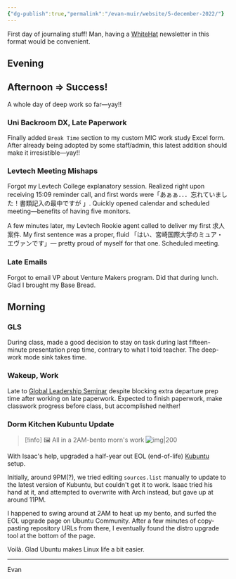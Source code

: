 ```yaml
---
{"dg-publish":true,"permalink":"/evan-muir/website/5-december-2022/"}
---
```


First day of journaling stuff!
Man, having a [WhiteHat](MIC/WhiteHat%20ICT/WhiteHat%20ICT.md) newsletter in this format would be convenient.

## Evening

## Afternoon  ⇒ Success!
A whole day of deep work so far—yay!!

### Uni Backroom DX, Late Paperwork
Finally added `Break Time` section to my custom MIC work study Excel form. After already being adopted by some staff/admin, this latest addition should make it irresistible—yay!!

### Levtech Meeting Mishaps
Forgot my Levtech College explanatory session. Realized right upon receiving 15:09 reminder call, and first words were「あぁぁ．．．忘れていました！書類記入の最中ですが 」. Quickly opened calendar and scheduled meeting—benefits of having five monitors.

A few minutes later, my Levtech Rookie agent called to deliver my first 求人案件. My first sentence was a proper, fluid 「はい、宮崎国際大学のミュア・エヴァンです」— pretty proud of myself for that one. Scheduled meeting.

### Late Emails
Forgot to email VP about Venture Makers program. Did that during lunch. Glad I brought my Base Bread.

## Morning

### GLS
During class, made a good decision to stay on task during last fifteen-minute presentation prep time, contrary to what I told teacher. The deep-work mode sink takes time.  

### Wakeup, Work
Late to [Global Leadership Seminar](MIC/三年/後期/IDS312-1%20Global%20Leadership%20Seminar/IDS312-1%20Global%20Leadership%20Seminar.md) despite blocking extra departure prep time after working on late paperwork. Expected to finish paperwork, make classwork progress before class, but accomplished neither!

### Dorm Kitchen Kubuntu Update

> [!info] 🖼️ All in a 2AM-bento morn's work
> ![img|200](https://lh3.googleusercontent.com/a5s3MEMZTbXr6zEWu3PKubD4drJovfawl3G6RbgMPurpKD0yM8Mug3ksmuhcNVOufuDkGoOVd-3mDKOZCxpHT1zSQNDi1mtnUC_7ARYpDftrxH5PZL4gsjXlqU24Imx-g66JY3H9S4da6sLuqZ7L3K2UEefWj-kIAUmn4tfLxhQcrwt2UTB7LixVUEHKTeYYgQjtrnJv5KKc8I6N8yTgbHm0PLASSFh1BPDq8bEk1Ix0ifNNX31hZP24PePRKah763AKEBL761FJcPnGGg_Y6yjePQm0cJAIFHNeuN0-_wNg9x0bfEWnAhyDK4e-Kfhkhr_WSR90MMsWv3ZjdTsmANdThUkX8LChQq8yxOK4uChls4ORpSZuEksQLXl6reEx-jqrnj1C16QriCzFjCx7O2cEQZ_ifHm_u0uMFjd2BO2HBAO-dhJjwKafSB9wmtNoBxHG5VxqkctblpywIxC1fKouqsXZhzs9AfQbvZizu6lShGy6uskZmvNlZoVZEXoYatDiW_ut6uVaocN0FuHLMvD7-zZC_jS_7U8WBWiaQtk6hR8v_W6931Rfa8Rat3VyWMbFMm195VMOwZJbhKFLHSzsfOf5SqRKVYjBAI1BzBtrYcUn7Aa08jF3uuU3rESSNd3irtRHGgI_L0wOe0UMt7IFryO3-YFkc1EoJpBfsPcjKJOynEBzDxUaoimYkaJDxqOIejNuWVc35-RT_ajIvTFVIU1_i3a7CIz1RThZSUDv7irkByROJDcLbc8-v2ftjkErNrMVMqUqb4wmP7c-qwF1hyeQSt8p1w_G3D1lOIDpXHHaI6dWvkJKxOK_hPw5DOt34282sr-wnepuN6EOX_w2_WKFV8oNyqVQm2phiLsiB-jYf2Y5prOxZy0KFhOQycAiP9k2SzMnIRnRso0j_eErYwT47C_iJGCcKc2c5JZw3A=w543-h964-no?authuser=0)

With Isaac's help, upgraded a half-year out EOL (end-of-life) [Kubuntu](Kubuntu.md) setup.

Initially, around 9PM(?), we tried editing `sources.list` manually to update to the latest version of Kubuntu, but couldn't get it to work. Isaac tried his hand at it, and attempted to overwrite with Arch instead, but gave up at around 11PM.

I happened to swing around at 2AM to heat up my bento, and surfed the EOL upgrade page on Ubuntu Community. After a few minutes of copy-pasting repository URLs from there, I eventually found the distro upgrade tool at the bottom of the page.

Voilà. Glad Ubuntu makes Linux life a bit easier.

---

Evan